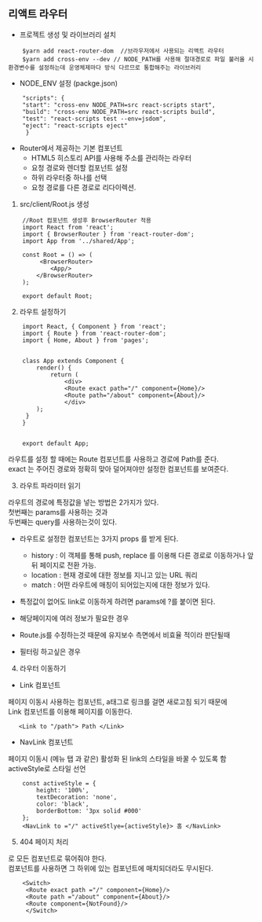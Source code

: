 ## 리액트 라우터


- 프로젝트 생성 및 라이브러리 설치

``` react
    $yarn add react-router-dom  //브라우저에서 사용되는 리액트 라우터  
    $yarn add cross-env --dev // NODE_PATH를 사용해 절대경로로 파일 불러올 시 환경변수를 설정하는데 운영체제마다 방식 다르므로 통합해주는 라이브러리  
```


- NODE_ENV 설정 (packge.json)

``` react
    "scripts": {  
    "start": "cross-env NODE_PATH=src react-scripts start",  
    "build": "cross-env NODE_PATH=src react-scripts build",  
    "test": "react-scripts test --env=jsdom",  
    "eject": "react-scripts eject"  
     }  
``` 


- Router에서 제공하는 기본 컴포넌트
    - <BrowserRouter/> HTML5 히스토리 API를 사용해 주소를 관리하는 라우터
    - <Route/> 요청 경로와 렌더할 컴포넌트 설정
    - <Switch/> 하위 라우터중 하나를 선택
    - <Redirect/> 요청 경로를 다른 경로로 리다이렉션.

1. src/client/Root.js 생성

```
    //Root 컴포넌트 생성후 BrowserRouter 적용
    import React from 'react';
    import { BrowserRouter } from 'react-router-dom';
    import App from '../shared/App';

    const Root = () => (
         <BrowserRouter>
            <App/>
        </BrowserRouter>
    );

    export default Root;
```


2. 라우트 설정하기 

```
    import React, { Component } from 'react';
    import { Route } from 'react-router-dom';
    import { Home, About } from 'pages';


    class App extends Component {
        render() {
            return (
                <div>
                <Route exact path="/" component={Home}/>
                <Route path="/about" component={About}/>
                </div>
        );
     }
    }
    

    export default App;
```

  라우트를 설정 할 때에는 Route 컴포넌트를 사용하고 경로에 Path를 준다.  
  exact 는 주어진 경로와 정확히 맞아 덜어져야만 설정한 컴포넌트를 보여준다.  

3. 라우트 파라미터 읽기

라우트의 경로에 특정값을 넣는 방법은 2가지가 있다.   
첫번째는 params를 사용하는 것과    
두번째는 query를 사용하는것이 있다.   

- 라우트로 설정한 컴포넌트는 3가지 props 를 받게 된다.
  - history : 이 객체를 통해 push, replace 를 이용해 다른 경로로 이동하거나 앞 뒤 페이지로 전환 가능.
  - location : 현재 경로에 대한 정보를 지니고 있는 URL 쿼리
  - match : 어떤 라우트에 매칭이 되어있는지에 대한 정보가 있다.

- 특정값이 없어도 link로 이동하게 하려면 params에 ?를 붙이면 된다.
- 해당페이지에 여러 정보가 필요한 경우
- Route.js를 수정하는것 때문에 유지보수 측면에서 비효율 적이라 판단될때
- 필터링 하고싶은 경우 


4. 라우터 이동하기

- Link 컴포넌트

페이지 이동시 사용하는 컴포넌트, a태그로 링크를 걸면 새로고침 되기 때문에    
Link 컴포넌트를 이용해 페이지를 이동한다.

```Link
   <Link to "/path"> Path </Link> 
```

- NavLink 컴포넌트

페이지 이동시 (메뉴 탭 과 같은) 활성화 된 link의 스타일을 바꿀 수 있도록 함   
activeStyle로 스타일 선언

```NavLink
    const activeStyle = {
        height: '100%',
        textDecoration: 'none',
        color: 'black',
        borderBottom: '3px solid #000'
    };
    <NavLink to ="/" activeStlye={activeStyle}> 홈 </NavLink>
```


5. 404 페이지 처리

<Switch>로 모든 <Route> 컴포넌트로 묶어줘야 한다.   
<Switch>컴포넌트를 사용하면 그 하위에 있는 <Route>컴포넌트에 매치되더라도 무시된다.

``` 404
    <Switch>
     <Route exact path ="/" component={Home}/>
     <Route path ="/about" component={About}/>
     <Route component={NotFound}/>
     </Switch>
```